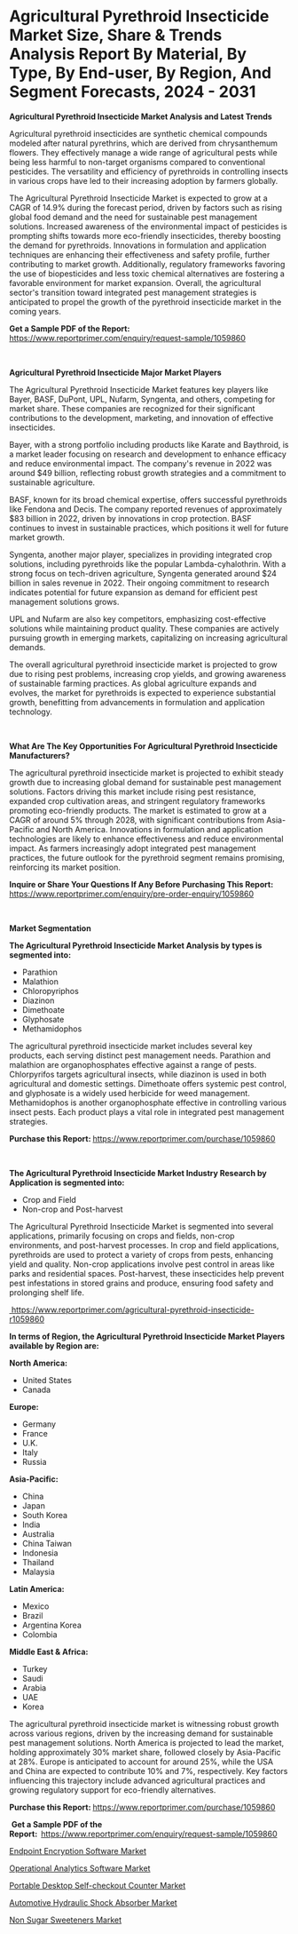 <p><h1>Agricultural Pyrethroid Insecticide Market Size, Share & Trends Analysis Report By Material, By Type, By End-user, By Region, And Segment Forecasts, 2024 - 2031</h1></p><p><strong>Agricultural Pyrethroid Insecticide Market Analysis and Latest Trends</strong></p>
<p><p>Agricultural pyrethroid insecticides are synthetic chemical compounds modeled after natural pyrethrins, which are derived from chrysanthemum flowers. They effectively manage a wide range of agricultural pests while being less harmful to non-target organisms compared to conventional pesticides. The versatility and efficiency of pyrethroids in controlling insects in various crops have led to their increasing adoption by farmers globally.</p><p>The Agricultural Pyrethroid Insecticide Market is expected to grow at a CAGR of 14.9% during the forecast period, driven by factors such as rising global food demand and the need for sustainable pest management solutions. Increased awareness of the environmental impact of pesticides is prompting shifts towards more eco-friendly insecticides, thereby boosting the demand for pyrethroids. Innovations in formulation and application techniques are enhancing their effectiveness and safety profile, further contributing to market growth. Additionally, regulatory frameworks favoring the use of biopesticides and less toxic chemical alternatives are fostering a favorable environment for market expansion. Overall, the agricultural sector's transition toward integrated pest management strategies is anticipated to propel the growth of the pyrethroid insecticide market in the coming years.</p></p>
<p><strong>Get a Sample PDF of the Report:&nbsp;</strong> <a href="https://www.reportprimer.com/enquiry/request-sample/1059860">https://www.reportprimer.com/enquiry/request-sample/1059860</a></p>
<p>&nbsp;</p>
<p><strong>Agricultural Pyrethroid Insecticide Major Market Players</strong></p>
<p><p>The Agricultural Pyrethroid Insecticide Market features key players like Bayer, BASF, DuPont, UPL, Nufarm, Syngenta, and others, competing for market share. These companies are recognized for their significant contributions to the development, marketing, and innovation of effective insecticides.</p><p>Bayer, with a strong portfolio including products like Karate and Baythroid, is a market leader focusing on research and development to enhance efficacy and reduce environmental impact. The company's revenue in 2022 was around $49 billion, reflecting robust growth strategies and a commitment to sustainable agriculture.</p><p>BASF, known for its broad chemical expertise, offers successful pyrethroids like Fendona and Decis. The company reported revenues of approximately $83 billion in 2022, driven by innovations in crop protection. BASF continues to invest in sustainable practices, which positions it well for future market growth.</p><p>Syngenta, another major player, specializes in providing integrated crop solutions, including pyrethroids like the popular Lambda-cyhalothrin. With a strong focus on tech-driven agriculture, Syngenta generated around $24 billion in sales revenue in 2022. Their ongoing commitment to research indicates potential for future expansion as demand for efficient pest management solutions grows.</p><p>UPL and Nufarm are also key competitors, emphasizing cost-effective solutions while maintaining product quality. These companies are actively pursuing growth in emerging markets, capitalizing on increasing agricultural demands.</p><p>The overall agricultural pyrethroid insecticide market is projected to grow due to rising pest problems, increasing crop yields, and growing awareness of sustainable farming practices. As global agriculture expands and evolves, the market for pyrethroids is expected to experience substantial growth, benefitting from advancements in formulation and application technology.</p></p>
<p>&nbsp;</p>
<p><strong>What Are The Key Opportunities For Agricultural Pyrethroid Insecticide Manufacturers?</strong></p>
<p><p>The agricultural pyrethroid insecticide market is projected to exhibit steady growth due to increasing global demand for sustainable pest management solutions. Factors driving this market include rising pest resistance, expanded crop cultivation areas, and stringent regulatory frameworks promoting eco-friendly products. The market is estimated to grow at a CAGR of around 5% through 2028, with significant contributions from Asia-Pacific and North America. Innovations in formulation and application technologies are likely to enhance effectiveness and reduce environmental impact. As farmers increasingly adopt integrated pest management practices, the future outlook for the pyrethroid segment remains promising, reinforcing its market position.</p></p>
<p><strong>Inquire or Share Your Questions If Any Before Purchasing This Report:</strong> <a href="https://www.reportprimer.com/enquiry/pre-order-enquiry/1059860">https://www.reportprimer.com/enquiry/pre-order-enquiry/1059860</a></p>
<p>&nbsp;</p>
<p><strong>Market Segmentation</strong></p>
<p><strong>The Agricultural Pyrethroid Insecticide Market Analysis by types is segmented into:</strong></p>
<p><ul><li>Parathion</li><li>Malathion</li><li>Chloropyriphos</li><li>Diazinon</li><li>Dimethoate</li><li>Glyphosate</li><li>Methamidophos</li></ul></p>
<p><p>The agricultural pyrethroid insecticide market includes several key products, each serving distinct pest management needs. Parathion and malathion are organophosphates effective against a range of pests. Chlorpyrifos targets agricultural insects, while diazinon is used in both agricultural and domestic settings. Dimethoate offers systemic pest control, and glyphosate is a widely used herbicide for weed management. Methamidophos is another organophosphate effective in controlling various insect pests. Each product plays a vital role in integrated pest management strategies.</p></p>
<p><strong>Purchase this Report:&nbsp;</strong><a href="https://www.reportprimer.com/purchase/1059860">https://www.reportprimer.com/purchase/1059860</a></p>
<p>&nbsp;</p>
<p><strong>The Agricultural Pyrethroid Insecticide Market Industry Research by Application is segmented into:</strong></p>
<p><ul><li>Crop and Field</li><li>Non-crop and Post-harvest</li></ul></p>
<p><p>The Agricultural Pyrethroid Insecticide Market is segmented into several applications, primarily focusing on crops and fields, non-crop environments, and post-harvest processes. In crop and field applications, pyrethroids are used to protect a variety of crops from pests, enhancing yield and quality. Non-crop applications involve pest control in areas like parks and residential spaces. Post-harvest, these insecticides help prevent pest infestations in stored grains and produce, ensuring food safety and prolonging shelf life.</p></p>
<p><a href="https://www.reportprimer.com/agricultural-pyrethroid-insecticide-r1059860">&nbsp;https://www.reportprimer.com/agricultural-pyrethroid-insecticide-r1059860</a></p>
<p><strong>In terms of Region, the Agricultural Pyrethroid Insecticide Market Players available by Region are:</strong></p>
<p>
    <p> <strong> North America: </strong>
        <ul>
            <li>United States</li>
            <li>Canada</li>
        </ul>
        </p> 
    <p> <strong> Europe: </strong>
        <ul>
            <li>Germany</li>
            <li>France</li>
            <li>U.K.</li>
            <li>Italy</li>
            <li>Russia</li>
        </ul>
        </p> 
    <p> <strong> Asia-Pacific: </strong>
        <ul>
            <li>China</li>
            <li>Japan</li>
            <li>South Korea</li>
            <li>India</li>
            <li>Australia</li>
            <li>China Taiwan</li>
            <li>Indonesia</li>
            <li>Thailand</li>
            <li>Malaysia</li>
        </ul>
        </p> 
    <p> <strong> Latin America: </strong>
        <ul>
            <li>Mexico</li>
            <li>Brazil</li>
            <li>Argentina Korea</li>
            <li>Colombia</li>
        </ul>
        </p> 
    <p> <strong> Middle East & Africa: </strong>
        <ul>
            <li>Turkey</li>
            <li>Saudi</li>
            <li>Arabia</li>
            <li>UAE</li>
            <li>Korea</li>
        </ul>
    </p>
    </p>
<p><p>The agricultural pyrethroid insecticide market is witnessing robust growth across various regions, driven by the increasing demand for sustainable pest management solutions. North America is projected to lead the market, holding approximately 30% market share, followed closely by Asia-Pacific at 28%. Europe is anticipated to account for around 25%, while the USA and China are expected to contribute 10% and 7%, respectively. Key factors influencing this trajectory include advanced agricultural practices and growing regulatory support for eco-friendly alternatives.</p></p>
<p><strong>Purchase this Report: </strong><a href="https://www.reportprimer.com/purchase/1059860">https://www.reportprimer.com/purchase/1059860</a></p>
<p>&nbsp;<strong>Get a Sample PDF of the Report:&nbsp;&nbsp;</strong><a href="https://www.reportprimer.com/enquiry/request-sample/1059860">https://www.reportprimer.com/enquiry/request-sample/1059860</a></p>
<p><strong></strong></p>
<p><p><a href="https://www.linkedin.com/pulse/endpoint-encryption-software-market-size-segmentation-8jmic">Endpoint Encryption Software Market</a></p><p><a href="https://www.linkedin.com/pulse/operational-analytics-software-market-trends-focusing-e8ekc">Operational Analytics Software Market</a></p><p><a href="https://medium.com/@noemichandler55/portable-desktop-self-checkout-counter-market-share-size-trends-industry-analysis-report-by-b2690374263a">Portable Desktop Self-checkout Counter Market</a></p><p><a href="https://medium.com/@noemichandler55/automotive-hydraulic-shock-absorber-market-size-share-analysis-growth-trends-forecasts-2024-a691b8a654e4">Automotive Hydraulic Shock Absorber Market</a></p><p><a href="https://github.com/Krish2023na/Market-Research-Report-List-6/blob/main/non-sugar-sweeteners-market.md">Non Sugar Sweeteners Market</a></p></p>